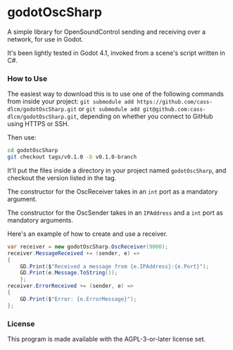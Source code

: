 # godotOscSharp

A simple library for OpenSoundControl sending and receiving over a network, for use in Godot.

It's been lightly tested in Godot 4.1, invoked from a scene's script written in C#.

### How to Use

The easiest way to download this is to use one of the following commands from inside your project: `git submodule add https://github.com/cass-dlcm/godotOscSharp.git` or `git submodule add git@github.com:cass-dlcm/godotOscSharp.git`, depending on whether you connect to GitHub using HTTPS or SSH.

Then use:

```Bash
cd godotOscSharp
git checkout tags/v0.1.0 -b v0.1.0-branch
```

It'll put the files inside a directory in your project named `godotOscSharp`, and checkout the version listed in the tag.

The constructor for the OscReceiver takes in an `int` port as a mandatory argument.

The constructor for the OscSender takes in an `IPAddress` and a `int` port as mandatory arguments.

Here's an example of how to create and use a receiver.
```C#
var receiver = new godotOscSharp.OscReceiver(9000);
receiver.MessageReceived += (sender, e) =>
{
    GD.Print($"Received a message from {e.IPAddress}:{e.Port}");
    GD.Print(e.Message.ToString());
    };
receiver.ErrorReceived += (sender, e) =>
{
    GD.Print($"Error: {e.ErrorMessage}");
};
```

### License

This program is made available with the AGPL-3-or-later license set.
